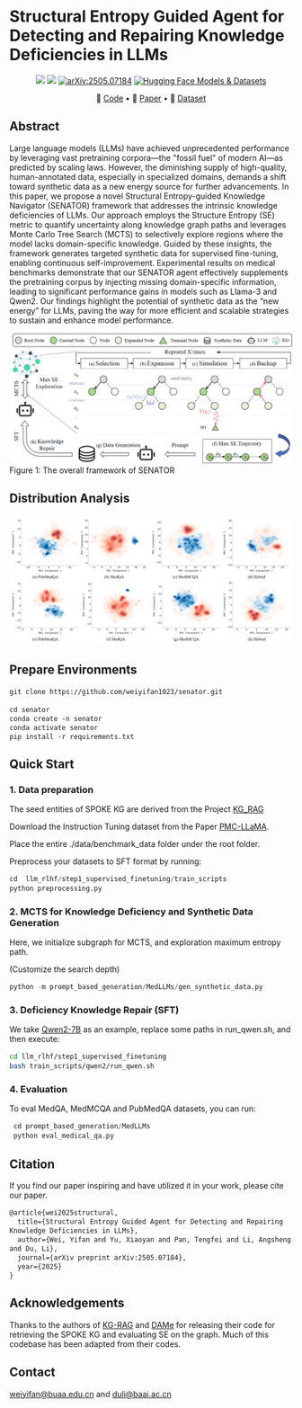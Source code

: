 # Structural Entropy Guided Agent for Detecting and Repairing Knowledge Deficiencies in LLMs

<p align="center">
<a href="https://github.com/weiyifan1023/Neeko/blob/main/LICENSE">
<img src='https://img.shields.io/badge/Code%20License-Apache_2.0-green.svg'></a>
<img src='https://img.shields.io/badge/python-3.9+-blue.svg'>
<a href="https://arxiv.org/abs/2505.07184" target="_blank">
<img src="https://img.shields.io/badge/arXiv-2505.07184-b31b1b.svg" alt="arXiv:2505.07184"></a>
<a href="https://huggingface.co/datasets/axiong/pmc_llama_instructions" target="_blank">
<img src="https://img.shields.io/badge/🤗%20Hugging%20Face-Models%20%26%20Datasets-yellow.svg" alt="Hugging Face Models & Datasets"></a>
</p>


<p align="center">
🔔 <a href="https://github.com/weiyifan1023/senator" target="_blank">Code</a> • 📃 <a href="https://arxiv.org/abs/2505.07184" target="_blank">Paper</a> • 🤗 <a href="https://huggingface.co/datasets/axiong/pmc_llama_instructions" target="_blank">Dataset</a> <br>
</p>





## Abstract

Large language models (LLMs) have achieved unprecedented performance by leveraging vast pretraining corpora—the "fossil fuel" of modern AI—as predicted by scaling laws. 
However, the diminishing supply of high-quality, human-annotated data, especially in specialized domains, demands a shift toward synthetic data as a new energy source for further advancements. 
In this paper, we propose  a novel Structural Entropy-guided Knowledge Navigator (SENATOR) framework that addresses the intrinsic knowledge deficiencies of LLMs. 
Our approach employs the Structure Entropy (SE) metric to quantify uncertainty along knowledge graph paths and leverages Monte Carlo Tree Search (MCTS) to selectively explore regions where the model lacks domain-specific knowledge. 
Guided by these insights, the framework generates targeted synthetic data for supervised fine-tuning, enabling continuous self-improvement. 
Experimental results on medical benchmarks demonstrate that our SENATOR agent effectively supplements the pretraining corpus by injecting missing domain-specific information, leading to significant performance gains in models such as Llama-3 and Qwen2. 
Our findings highlight the potential of synthetic data as the “new energy” for LLMs, paving the way for more efficient and scalable strategies to sustain and enhance model performance.

<div align="center">
    <img src="https://github.com/weiyifan1023/senator/blob/main/figures/senator.png"  alt="senator">
</div>
Figure 1: The overall framework of SENATOR

## Distribution Analysis

![Image text](https://github.com/weiyifan1023/senator/blob/main/figures/ditribution_contour_group.png)

## Prepare Environments

```
git clone https://github.com/weiyifan1023/senator.git

cd senator
conda create -n senator
conda activate senator
pip install -r requirements.txt
```

## Quick Start

### 1. Data preparation

The seed entities of SPOKE KG are derived from the Project [KG_RAG](https://github.com/BaranziniLab/KG_RAG/tree/main/data)

Download the Instruction Tuning dataset from the Paper [PMC-LLaMA](https://huggingface.co/datasets/axiong/pmc_llama_instructions).

Place the entire ./data/benchmark_data folder under the root folder. 

Preprocess your datasets to SFT format by running:

```python
cd  llm_rlhf/step1_supervised_finetuning/train_scripts
python preprocessing.py
```

### 2.  MCTS for Knowledge Deficiency and Synthetic Data Generation
Here, we initialize subgraph for MCTS,  and exploration maximum entropy path.  

(Customize the search depth)

```python
python -m prompt_based_generation/MedLLMs/gen_synthetic_data.py
```

### 3.  Deficiency Knowledge Repair (SFT)
We take [Qwen2-7B](https://huggingface.co/Qwen/Qwen2-7B) as an example, replace some paths in run_qwen.sh, and then execute:
```sh
cd llm_rlhf/step1_supervised_finetuning
bash train_scripts/qwen2/run_qwen.sh
```

### 4.  Evaluation 

To eval  MedQA, MedMCQA and PubMedQA datasets, you can run:

```python
 cd prompt_based_generation/MedLLMs
 python eval_medical_qa.py
```



## Citation
If you find our paper inspiring and have utilized it in your work, please cite our paper.
```
@article{wei2025structural,
  title={Structural Entropy Guided Agent for Detecting and Repairing Knowledge Deficiencies in LLMs},
  author={Wei, Yifan and Yu, Xiaoyan and Pan, Tengfei and Li, Angsheng and Du, Li},
  journal={arXiv preprint arXiv:2505.07184},
  year={2025}
}
```

## Acknowledgements

Thanks to the authors of [KG-RAG](https://github.com/BaranziniLab/KG_RAG) and [DAMe](https://github.com/XiaoyanWork/DAMe/blob/main/system/utils/FL_SE.py) for releasing their code for retrieving the SPOKE KG and evaluating SE on the graph. Much of this codebase has been adapted from their codes.

## Contact

weiyifan@buaa.edu.cn and duli@baai.ac.cn

